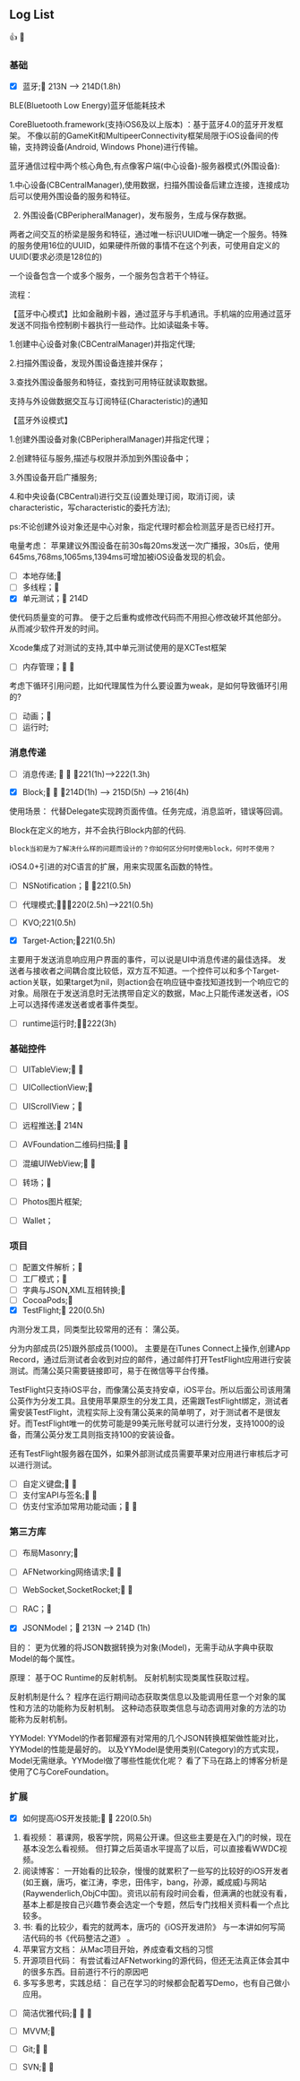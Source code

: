 ## Log List

👍  🌹 

### 基础

- [x] 蓝牙;🌹 213N —> 214D(1.8h)


BLE(Bluetooth Low Energy)蓝牙低能耗技术

CoreBluetooth.framework(支持iOS6及以上版本) ：基于蓝牙4.0的蓝牙开发框架。 不像以前的GameKit和MultipeerConnectivity框架局限于iOS设备间的传输，支持跨设备(Android, Windows Phone)进行传输。

蓝牙通信过程中两个核心角色,有点像客户端(中心设备)-服务器模式(外围设备):

 1.中心设备(CBCentralManager),使用数据，扫描外围设备后建立连接，连接成功后可以使用外围设备的服务和特征。

2. 外围设备(CBPeripheralManager)，发布服务，生成与保存数据。

两者之间交互的桥梁是服务和特征，通过唯一标识UUID唯一确定一个服务。特殊的服务使用16位的UUID，如果硬件所做的事情不在这个列表，可使用自定义的UUID(要求必须是128位的)

一个设备包含一个或多个服务，一个服务包含若干个特征。

流程：

【蓝牙中心模式】比如金融刷卡器，通过蓝牙与手机通讯。手机端的应用通过蓝牙发送不同指令控制刷卡器执行一些动作。比如读磁条卡等。

1.创建中心设备对象(CBCentralManager)并指定代理;

2.扫描外围设备，发现外围设备连接并保存；

3.查找外围设备服务和特征，查找到可用特征就读取数据。

支持与外设做数据交互与订阅特征(Characteristic)的通知

【蓝牙外设模式】

1.创建外围设备对象(CBPeripheralManager)并指定代理；

2.创建特征与服务,描述与权限并添加到外围设备中；

3.外围设备开启广播服务;

4.和中央设备(CBCentral)进行交互(设置处理订阅，取消订阅，读characteristic，写characteristic的委托方法);

ps:不论创建外设对象还是中心对象，指定代理时都会检测蓝牙是否已经打开。

电量考虑： 苹果建议外围设备在前30s每20ms发送一次广播报，30s后，使用645ms,768ms,1065ms,1394ms可增加被iOS设备发现的机会。


- [ ] 本地存储;🌹 
- [ ] 多线程；🌹 
- [x] 单元测试；🌹 214D

使代码质量变的可靠。 便于之后重构或修改代码而不用担心修改破坏其他部分。从而减少软件开发的时间。

Xcode集成了对测试的支持,其中单元测试使用的是XCTest框架 


- [ ] 内存管理；🌹 🌹 

考虑下循环引用问题，比如代理属性为什么要设置为weak，是如何导致循环引用的?


- [ ] 动画；🌹 
- [ ] 运行时;

### 消息传递

- [ ] 消息传递; 🌹 🌹 🌹221(1h)—>222(1.3h)


- [x] Block;🌹 🌹 🌹214D(1h) —> 215D(5h) —> 216(4h)

使用场景： 代替Delegate实现跨页面传值。任务完成，消息监听，错误等回调。

Block在定义的地方，并不会执行Block内部的代码.

`block当初是为了解决什么样的问题而设计的？你如何区分何时使用block，何时不使用？`

iOS4.0+引进的对C语言的扩展，用来实现匿名函数的特性。

- [ ] NSNotification；🌹 🌹221(0.5h)
- [ ] 代理模式;🌹🌹🌹220(2.5h)—>221(0.5h)
- [ ] KVO;221(0.5h)
- [x] Target-Action;🌹221(0.5h)


主要用于发送消息响应用户界面的事件，可以说是UI中消息传递的最佳选择。 发送者与接收者之间耦合度比较低，双方互不知道。一个控件可以和多个Target-action关联，如果target为nil，则action会在响应链中查找知道找到一个响应它的对象。局限在于发送消息时无法携带自定义的数据，Mac上只能传递发送者，iOS上可以选择传递发送者或者事件类型。

- [ ] runtime运行时;🌹🌹222(3h)


### 基础控件

- [ ] UITableView;🌹 🌹 
- [ ] UICollectionView;🌹 
- [ ] UIScrollView；🌹 


- [ ] 远程推送;🌹 214N
- [ ] AVFoundation二维码扫描;🌹 🌹 
- [ ] 混编UIWebView;🌹 🌹 
- [ ] 转场；🌹 
- [ ] Photos图片框架;
- [ ] Wallet；



### 项目

- [ ] 配置文件解析；🌹 
- [ ] 工厂模式；🌹 
- [ ] 字典与JSON,XML互相转换;🌹 
- [ ] CocoaPods;🌹 
- [x] TestFlight;🌹 220(0.5h)

内测分发工具，同类型比较常用的还有： 蒲公英。

分为内部成员(25)跟外部成员(1000)。 主要是在iTunes Connect上操作,创建App Record，通过后测试者会收到对应的邮件，通过邮件打开TestFlight应用进行安装测试。而蒲公英只需要链接即可，易于在微信等平台传播。

TestFlight只支持iOS平台，而像蒲公英支持安卓，iOS平台。所以后面公司该用蒲公英作为分发工具。且使用苹果原生的分发工具，还需跟TestFlight绑定，测试者需安装TestFlight，流程实际上没有蒲公英来的简单明了，对于测试者不是很友好。而TestFlight唯一的优势可能是99美元账号就可以进行分发，支持1000的设备，而蒲公英分发工具则指支持100的安装设备。

还有TestFlight服务器在国外，如果外部测试成员需要苹果对应用进行审核后才可以进行测试。

- [ ] 自定义键盘;🌹 🌹 
- [ ] 支付宝API与签名;🌹 🌹 
- [ ] 仿支付宝添加常用功能动画；🌹 🌹 

### 第三方库

- [ ] 布局Masonry;🌹 
- [ ] AFNetworking网络请求;🌹 🌹 
- [ ] WebSocket,SocketRocket;🌹 🌹 
- [ ] RAC；🌹 
- [x] JSONModel；🌹 213N —> 214D (1h)


目的： 更为优雅的将JSON数据转换为对象(Model)，无需手动从字典中获取Model的每个属性。

原理： 基于OC Runtime的反射机制。 反射机制实现类属性获取过程。 

反射机制是什么？ 程序在运行期间动态获取类信息以及能调用任意一个对象的属性和方法的功能称为反射机制。 这种动态获取类信息与动态调用对象的方法的功能称为反射机制。

YYModel: YYModel的作者郭耀源有对常用的几个JSON转换框架做性能对比，YYModel的性能是最好的。 以及YYModel是使用类别(Category)的方式实现，Model无需继承。YYModel做了哪些性能优化呢？ 看了下马在路上的博客分析是使用了C与CoreFoundation。


### 扩展

- [x] 如何提高iOS开发技能;🌹 🌹 220(0.5h)

1. 看视频： 慕课网，极客学院，网易公开课。但这些主要是在入门的时候，现在基本没怎么看视频。 但打算之后英语水平提高了以后，可以直接看WWDC视频。
2. 阅读博客： 一开始看的比较杂，慢慢的就累积了一些写的比较好的iOS开发者(如王巍，唐巧，崔江涛，李忠，田伟宇，bang，孙源，臧成威)与网站(Raywenderlich,ObjC中国)。资讯以前有段时间会看，但满满的也就没有看，基本上都是按自己兴趣节奏会选定一个专题，然后专门找相关资料看一个点比较多。
3. 书: 看的比较少，看完的就两本，唐巧的《iOS开发进阶》 与一本讲如何写简洁代码的书《代码整洁之道》 。
4. 苹果官方文档： 从Mac项目开始，养成查看文档的习惯
5. 开源项目代码： 有尝试看过AFNetworking的源代码，但还无法真正体会其中的很多东西。目前道行不行的原因吧
6. 多写多思考，实践总结： 自己在学习的时候都会配着写Demo，也有自己做小应用。

- [ ] 简洁优雅代码;🌹 🌹 🌹 


- [ ] MVVM;🌹 
- [ ] Git;🌹 🌹 
- [ ] SVN;🌹 🌹 

